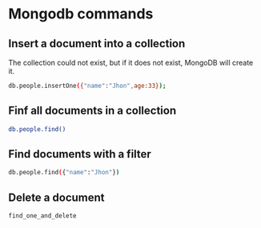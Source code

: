 # Mongodb commands


## Insert a document into a collection

The collection could not exist, but if it does not exist, MongoDB will create it.

```bash
db.people.insertOne({"name":"Jhon",age:33});
```

## Finf all documents in a collection

```bash
db.people.find()
```

## Find documents with a filter

```bash
db.people.find({"name":"Jhon"})
```
## Delete a document

```bash
find_one_and_delete
```
